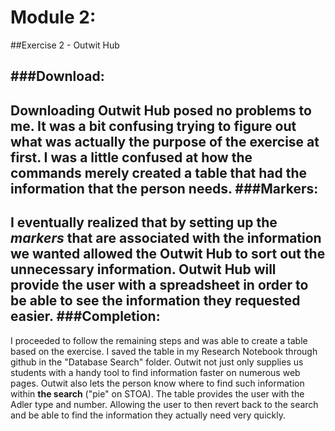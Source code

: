 Module 2:
========
##Exercise 2 - Outwit Hub

###Download:
-------
Downloading Outwit Hub posed no problems to me. It was a bit confusing trying to figure out what was actually the purpose of the exercise at first. I was a little confused at how the commands merely created a table that had the information that the person needs.
###Markers:
--------
I eventually realized that by setting up the *markers* that are associated with the information we wanted allowed the Outwit Hub to sort out the unnecessary information. Outwit Hub will provide the user with a spreadsheet in order to be able to see the information they requested easier. 
###Completion:
--------
I proceeded to follow the remaining steps and was able to create a table based on the exercise. I saved the table in my Research Notebook through github in the "Database Search" folder. Outwit not just only supplies us students with a handy tool to find information faster on numerous web pages. Outwit also lets the person know where to find such information within **the search** ("pie" on STOA). The table provides the user with the Adler type and number. Allowing the user to then revert back to the search and be able to find the information they actually need very quickly.